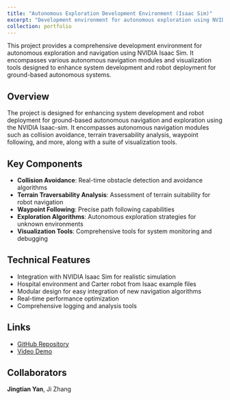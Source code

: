 ```yaml
---
title: "Autonomous Exploration Development Environment (Isaac Sim)"
excerpt: "Development environment for autonomous exploration using NVIDIA Isaac Sim with comprehensive navigation modules.<br/><img src='/images/500x300.png'>"
collection: portfolio
---
```


This project provides a comprehensive development environment for autonomous exploration and navigation using NVIDIA Isaac Sim. It encompasses various autonomous navigation modules and visualization tools designed to enhance system development and robot deployment for ground-based autonomous systems.

## Overview

The project is designed for enhancing system development and robot deployment for ground-based autonomous navigation and exploration using the NVIDIA Isaac-sim. It encompasses autonomous navigation modules such as collision avoidance, terrain traversability analysis, waypoint following, and more, along with a suite of visualization tools.

## Key Components

* **Collision Avoidance**: Real-time obstacle detection and avoidance algorithms
* **Terrain Traversability Analysis**: Assessment of terrain suitability for robot navigation  
* **Waypoint Following**: Precise path following capabilities
* **Exploration Algorithms**: Autonomous exploration strategies for unknown environments
* **Visualization Tools**: Comprehensive tools for system monitoring and debugging

## Technical Features

- Integration with NVIDIA Isaac Sim for realistic simulation
- Hospital environment and Carter robot from Isaac example files
- Modular design for easy integration of new navigation algorithms
- Real-time performance optimization
- Comprehensive logging and analysis tools

## Links

* [GitHub Repository](https://github.com/JingtianYan/autonomous_exploration_development_environment_isaac_sim)
* [Video Demo](https://www.youtube.com/watch?v=Kpt596Q3FoU)

## Collaborators

**Jingtian Yan**, Ji Zhang
